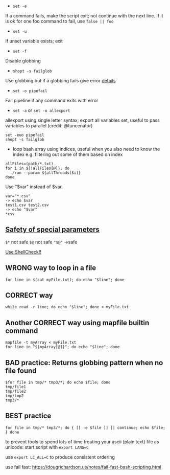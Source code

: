 
- `set -e`

If a command fails, make the script exit; not continue with the next line.
If it is ok for one foo command to fail, use `false || foo`

- `set -u`

If unset variable exists; exit

- `set -f`

Disable globbing

- `shopt -s failglob`

Use globbing but if a globbing fails give error
[details](https://www.gnu.org/software/bash/manual/html_node/The-Shopt-Builtin.html)

- `set -o pipefail`

Fail pipeline if any command exits with error


- `set -a` or `set -o allexport`

allexport using single letter syntax; export all variables set, useful to pass variables to parallel (credit: @tuncenator)

```
set -euo pipefail
shopt -s failglob
```


- loop bash array using indices, useful when you also need to know the index e.g. filtering out some of them based on index
```
allFiles=(path/*.txt)
for i in ${!allFiles[@]}; do
  ./run --param ${allThreads[$i]}
done
```

Use "$var" instead of $var.
```
var="*.csv"
-> echo $var
test1.csv test2.csv
-> echo "$var"
*csv
```


## [Safety of special parameters](https://www.gnu.org/software/bash/manual/html_node/Special-Parameters.html)
`$*` not safe
`$@` not safe
`"$@"` ->safe



[Use ShellCheck!!](https://www.shellcheck.net/)




## WRONG way to loop in a file
```
for line in $(cat myFile.txt); do echo "$line"; done
```
## CORRECT way
```
while read -r line; do echo "$line"; done < myFile.txt
```
## Another CORRECT way using mapfile builtin command
```
mapfile -t myArray < myFile.txt
for line in "${myArray[@]}"; do echo "$line"; done
```


## BAD practice: Returns globbing pattern when no file found
```
$for file in tmp/* tmp3/*; do echo $file; done
tmp/file1
tmp/file2
tmp/tmp2
tmp3/*
```

## BEST practice
```
for file in tmp/* tmp3/*; do { [[ -e $file ]] || continue; echo $file; } done
```

to prevent tools to spend lots of time treating your ascii (plain text) file as unicode: start script with `export LANG=C` 

use `export LC_ALL=C` to produce consistent ordering


use fail fast:
https://dougrichardson.us/notes/fail-fast-bash-scripting.html
